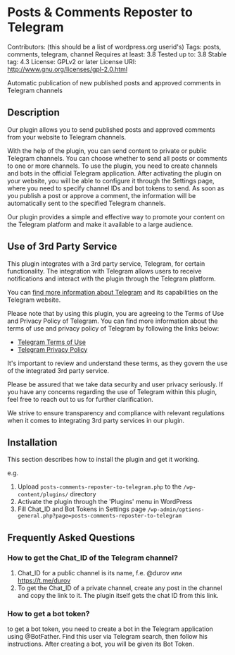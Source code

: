 # Posts & Comments Reposter to Telegram
Contributors: (this should be a list of wordpress.org userid's)
Tags: posts, comments, telegram, channel
Requires at least: 3.8
Tested up to: 3.8
Stable tag: 4.3
License: GPLv2 or later
License URI: http://www.gnu.org/licenses/gpl-2.0.html

Automatic publication of new published posts and approved comments in Telegram channels

## Description

Our plugin allows you to send published posts and approved comments from your website to Telegram channels. 

With the help of the plugin, you can send content to private or public Telegram channels. You can choose whether to 
send all posts or comments to one or more channels. To use the plugin, you need to create channels and bots in the 
official Telegram application. After activating the plugin on your website, you will be able to configure it through 
the Settings page, where you need to specify channel IDs and bot tokens to send. As soon as you publish a post or 
approve a comment, the information will be automatically sent to the specified Telegram channels. 

Our plugin provides a simple and effective way to promote your content on the Telegram platform and make it available 
to a large audience.

## Use of 3rd Party Service

This plugin integrates with a 3rd party service, Telegram, for certain functionality. The integration with Telegram allows users to receive notifications and interact with the plugin through the Telegram platform. 

You can [find more information about Telegram](https://telegram.org/) and its capabilities on the Telegram website.

Please note that by using this plugin, you are agreeing to the Terms of Use and Privacy Policy of Telegram. You can find more information about the terms of use and privacy policy of Telegram by following the links below:

- [Telegram Terms of Use](https://telegram.org/tos)
- [Telegram Privacy Policy](https://telegram.org/privacy)

It's important to review and understand these terms, as they govern the use of the integrated 3rd party service.

Please be assured that we take data security and user privacy seriously. If you have any concerns regarding the use of Telegram within this plugin, feel free to reach out to us for further clarification.

We strive to ensure transparency and compliance with relevant regulations when it comes to integrating 3rd party services in our plugin.


## Installation

This section describes how to install the plugin and get it working.

e.g.

1. Upload `posts-comments-reposter-to-telegram.php` to the `/wp-content/plugins/` directory
2. Activate the plugin through the 'Plugins' menu in WordPress
3. Fill Chat_ID and Bot Tokens in Settings page `/wp-admin/options-general.php?page=posts-comments-reposter-to-telegram`

## Frequently Asked Questions

### How to get the Chat_ID of the Telegram channel?

1. Chat_ID for a public channel is its name, f.e. @durov или https://t.me/durov
2. To get the Chat_ID of a private channel, create any post in the channel and copy the link to it. The plugin itself 
gets the chat ID from this link.

### How to get a bot token?

to get a bot token, you need to create a bot in the Telegram application using @BotFather. Find this user via Telegram 
search, then follow his instructions. After creating a bot, you will be given its Bot Token.
